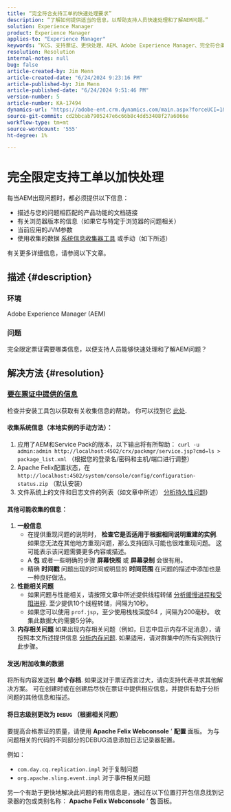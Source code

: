 ```yaml
---
title: “完全符合支持工单的快速处理要求”
description: “了解如何提供适当的信息，以帮助支持人员快速处理和了解AEM问题。”
solution: Experience Manager
product: Experience Manager
applies-to: "Experience Manager"
keywords: “KCS、支持票证、更快处理、AEM、Adobe Experience Manager、完全符合条件、更快处理、操作方法”
resolution: Resolution
internal-notes: null
bug: false
article-created-by: Jim Menn
article-created-date: "6/24/2024 9:23:16 PM"
article-published-by: Jim Menn
article-published-date: "6/24/2024 9:51:46 PM"
version-number: 5
article-number: KA-17494
dynamics-url: "https://adobe-ent.crm.dynamics.com/main.aspx?forceUCI=1&pagetype=entityrecord&etn=knowledgearticle&id=8a6a8cf4-6f32-ef11-8409-000d3a5a67ba"
source-git-commit: cd2bbcab7905247e6c66b8c4dd53408f27a6066e
workflow-type: tm+mt
source-wordcount: '555'
ht-degree: 1%

---
```


# 完全限定支持工单以加快处理


每当AEM出现问题时，都必须提供以下信息：

- 描述与您的问题相匹配的产品功能的文档链接
- 有关浏览器版本的信息（如果它与特定于浏览器的问题相关）
- 当前应用的JVM参数
- 使用收集的数据 [系统信息收集器工具](https://helpx.adobe.com/experience-manager/kb/support-info-collector.html) 或手动（如下所述）


有关更多详细信息，请参阅以下文章。

## 描述 {#description}


### <b>环境</b>

Adobe Experience Manager (AEM)

### <b>问题</b>

完全限定票证需要哪类信息，以便支持人员能够快速处理和了解AEM问题？




## 解决方法 {#resolution}


### <u><b>要在票证中提供的信息</b></u>

检查并安装工具包以获取有关收集信息的帮助。 你可以找到它 [此处](https://helpx.adobe.com/experience-manager/kb/index/tools.html).

#### <b>收集系统信息（本地实例的手动方法）：</b>

1. 应用了AEM和Service Pack的版本，以下输出将有所帮助： `curl -u admin:admin http://localhost:4502/crx/packmgr/service.jsp?cmd=ls > package_list.xml` （根据您的登录名/密码和主机/端口进行调整）
2. Apache Felix配置状态，在 `http://localhost:4502/system/console/config/configuration-status.zip` （默认安装）
3. 文件系统上的文件和日志文件的列表（如文章中所述） [分析持久性问题](https://helpx.adobe.com/experience-manager/kb/AnalyzePersistenceProblems.html))


#### <b>其他可能收集的信息：</b>

1. <b>一般信息</b>
   - 在提供重现问题的说明时， <b>检查它是否适用于根据相同说明重建的实例</b>. 如果您无法在其他地方重现问题，那么支持团队可能也很难重现问题。 这可能表示该问题需要更多内容或描述。
   - A <b>包</b> 或者一些明确的步骤 <b>屏幕快照</b> 或 <b>屏幕录制</b> 会很有用。
   - 精确 <b>时间戳</b> 问题出现的时间或明显的 <b>时间范围</b> 在问题的描述中添加也是一种良好做法。
2. <b>性能相关问题</b>
   - 如果问题与性能相关，请按照文章中所述提供线程转储 [分析缓慢进程和受阻进程](https://helpx.adobe.com/experience-manager/kb/AnalyzeSlowAndBlockedProcesses.html). 至少提供10个线程转储，间隔为10秒。
   - 如果您可以使用 `prof.jsp`，至少使用栈栈深度64 ，间隔为200毫秒。 收集此数据大约需要5分钟。
3. <b>内存相关问题</b>    如果出现内存相关问题（例如，日志中显示内存不足消息），请按照本文所述提供信息 [分析内存问题](https://experienceleague.adobe.com/docs/experience-cloud-kcs/kbarticles/KA-17482.html?lang=en). 如果适用，请对群集中的所有实例执行此步骤。


#### <b>发送/附加收集的数据</b>

将所有内容发送到 <b>单个存档</b>. 如果这对于票证而言过大，请向支持代表寻求其他解决方案。 可在创建时或在创建后尽快在票证中提供相应信息，并提供有助于分析问题的其他信息和描述。

#### <b>将日志级别更改为 `DEBUG` （根据相关问题）</b>

要提高合格票证的质量，请使用 <b>Apache Felix Webconsole</b> ’ <b>配置</b> 面板。 为与问题相关的代码的不同部分的DEBUG消息添加日志记录器配置。

例如：

- `com.day.cq.replication.impl` 对于复制问题
- `org.apache.sling.event.impl` 对于事件相关问题




另一个有助于更快地解决此问题的有用信息是，通过在以下位置打开包信息找到记录器的包或类别名称： <b>Apache Felix Webconsole</b> ’ <b>包 </b>面板。
